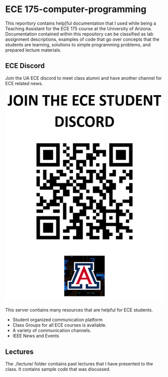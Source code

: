 # ECE 175-computer-programming

This reporitory contains help[ful documentation that I used while being a Teaching Assistant for the ECE 175 course at the University of Arizona. Documentation contained within this repository can be classified as lab assignment descriptions, examples of code that go over concepts that the students are learning, solutions to simple programming problems, and prepared lecture materials.

## ECE Discord 

Join the UA ECE discord to meet class alumni and have another channel for ECE related news.

![Ece Discord](./resources/ece-discord.png) 


This server contiains many resources that are helpful for ECE students.
- Student organized communication platform
- Class Groups for all ECE courses is available.
- A variety of communication channels.
- IEEE News and Events

## Lectures
The ./lecture/ folder contiains past lectures that I have presented to the class. It contains sample code that was discussed.

